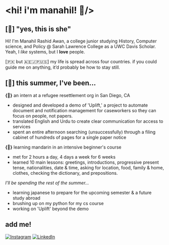 # <hi! i'm manahil! 🌸/>

## [💬] "yes, this is she"

Hi! I'm Manahil Rashid Awan, a college junior studying History, Computer science, and Policy @ Sarah Lawrence College as a UWC Davis Scholar. Yeah, I *like* systems, but I **love** people.

[🇵🇰 but 🇦🇪🇯🇵🇺🇸] my life is spread across four countries. if you could guide me on anything, it’d probably be how to stay still.

## [🎯]  this summer, I've been...
**{🌟}** an intern at a refugee resettlement org in San Diego, CA
- designed and developed a demo of 'Uplift,' a project to automate document and notification management for caseworkers so they can focus on people, not papers.
- translated English and Urdu to create clear communication for access to services
- spent an entire afternoon searching (unsuccessfully) through a filing cabinet of hundreds of pages for a single paper notice

**{🌟}** learning mandarin in an intensive beginner's course 
- met for 2 hours a day, 4 days a week for 6 weeks
- learned 10 main lessons: greetings, introductions, progressive present tense, nationalities, date & time, asking for location, food, family & home, clothes, checking the dictionary, and prepositions.

*I'll be spending the rest of the summer...*

- learning japanese to prepare for the upcoming semester & a future study abroad
- brushing up on my python for my cs course
- working on 'Uplift' beyond the demo

## add me!
<a href="https://www.instagram.com/mannyistrying/" target="_blank"><img src="https://img.shields.io/badge/Instagram-%23E4405F.svg?&style=flat-square&logo=instagram&logoColor=white" alt="Instagram"></a>
<a href="https://www.linkedin.com/in/manahil-awan/" target="_blank"><img src="https://img.shields.io/badge/LinkedIn-%230077B5.svg?&style=flat-square&logo=linkedin&logoColor=white" alt="LinkedIn"></a>

